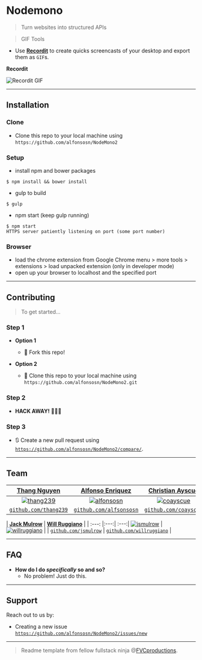 # Nodemono

> Turn websites into structured APIs

> GIF Tools

- Use <a href="http://recordit.co/" target="_blank">**Recordit**</a> to create quicks screencasts of your desktop and export them as `GIF`s.

**Recordit**

![Recordit GIF](http://g.recordit.co/iLN6A0vSD8.gif)

---

## Installation

### Clone

- Clone this repo to your local machine using `https://github.com/alfonsosn/NodeMono2`

### Setup

- install npm and bower packages

```shell
$ npm install && bower install
```

- gulp to build

```shell
$ gulp
```

- npm start (keep gulp running)

```shell
$ npm start
HTTPS server patiently listening on port (some port number)
```

### Browser

- load the chrome extension from Google Chrome menu > more tools > extensions > load unpacked extension (only in developer mode)
- open up your browser to localhost and the specified port

---

## Contributing

> To get started...

### Step 1

- **Option 1**
    - 🍴 Fork this repo!

- **Option 2**
    - 👯 Clone this repo to your local machine using `https://github.com/alfonsosn/NodeMono2.git`

### Step 2

- **HACK AWAY!** 🔨🔨🔨

### Step 3

- 🔃 Create a new pull request using <a href="https://github.com/alfonsosn/NodeMono2/compare/" target="_blank">`https://github.com/alfonsosn/NodeMono2/compare/`</a>.

---

## Team

| <a href="github.com/thang239" target="_blank">**Thang Nguyen**</a> | <a href="github.com/alfsonsosn" target="_blank">**Alfonso Enriquez**</a> | <a href="github.com/coayscue" target="_blank">**Christian Ayscue**</a> 
| :---: |:---:| :---:|
| [![thang239](https://avatars1.githubusercontent.com/u/11095933?v=3&s=200)](github.com/thang239)    | [![alfonsosn](https://avatars1.githubusercontent.com/u/7824950?v=3&s=200)](github.com/alfsonsosn) | [![coayscue](https://avatars2.githubusercontent.com/u/11601141?v=3&s=200)](github.com/coayscue)  | 
| <a href="http://github.com/thang239" target="_blank">`github.com/thang239`</a> | <a href="http://github.com/alfonsosn" target="_blank">`github.com/alfsonsosn`</a> | <a href="http://github.com/coayscue" target="_blank">`github.com/coayscue`</a>

| <a href="github.com/jsmulrow" target="_blank">**Jack Mulrow**</a> | <a href="github.com/willruggiano" target="_blank">**Will Ruggiano**</a> |
| :---: |:---:| :---:|
[![jsmulrow](https://avatars0.githubusercontent.com/u/11140174?v=3&s=200)](github.com/jsmulrow)    | [![willruggiano](https://avatars1.githubusercontent.com/u/11872440?v=3&s=200)](github.com/willruggiano)    |
| <a href="http://github.com/jsmulrow" target="_blank">`github.com/jsmulrow`</a> | <a href="http://github.com/willruggiano" target="_blank">`github.com/willruggiano`</a> |

---

## FAQ

- **How do I do *specifically* so and so?**
    - No problem! Just do this.

---

## Support

Reach out to us by:

- Creating a new issue  <a href="https://github.com/alfonsosn/NodeMono2/issues/new" target="_blank">`https://github.com/alfonsosn/NodeMono2/issues/new`</a>

---

> Readme template from fellow fullstack ninja @<a href="http://fvcproductions.com" target="_blank">FVCproductions</a>.
